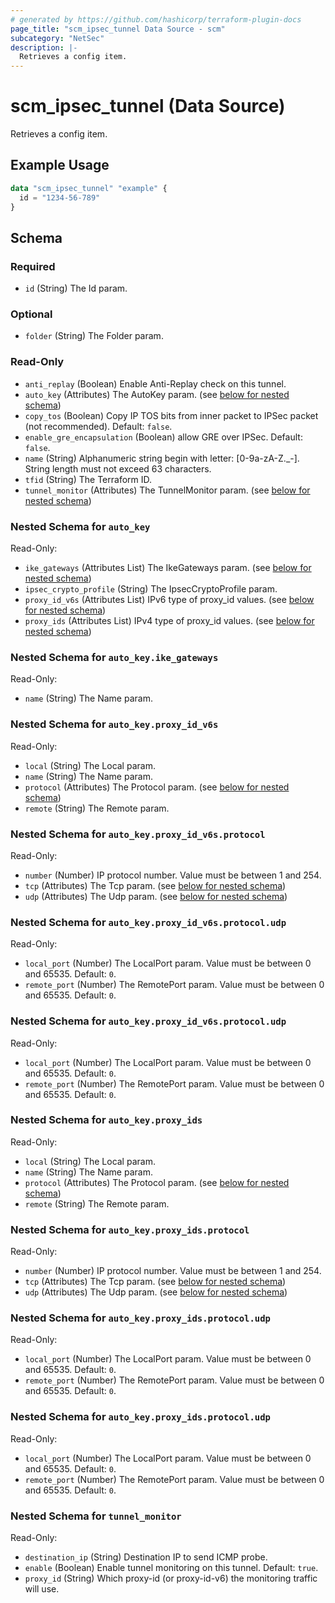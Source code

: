 ```yaml
---
# generated by https://github.com/hashicorp/terraform-plugin-docs
page_title: "scm_ipsec_tunnel Data Source - scm"
subcategory: "NetSec"
description: |-
  Retrieves a config item.
---
```


# scm_ipsec_tunnel (Data Source)

Retrieves a config item.

## Example Usage

```terraform
data "scm_ipsec_tunnel" "example" {
  id = "1234-56-789"
}
```

<!-- schema generated by tfplugindocs -->
## Schema

### Required

- `id` (String) The Id param.

### Optional

- `folder` (String) The Folder param.

### Read-Only

- `anti_replay` (Boolean) Enable Anti-Replay check on this tunnel.
- `auto_key` (Attributes) The AutoKey param. (see [below for nested schema](#nestedatt--auto_key))
- `copy_tos` (Boolean) Copy IP TOS bits from inner packet to IPSec packet (not recommended). Default: `false`.
- `enable_gre_encapsulation` (Boolean) allow GRE over IPSec. Default: `false`.
- `name` (String) Alphanumeric string begin with letter: [0-9a-zA-Z._-]. String length must not exceed 63 characters.
- `tfid` (String) The Terraform ID.
- `tunnel_monitor` (Attributes) The TunnelMonitor param. (see [below for nested schema](#nestedatt--tunnel_monitor))

<a id="nestedatt--auto_key"></a>
### Nested Schema for `auto_key`

Read-Only:

- `ike_gateways` (Attributes List) The IkeGateways param. (see [below for nested schema](#nestedatt--auto_key--ike_gateways))
- `ipsec_crypto_profile` (String) The IpsecCryptoProfile param.
- `proxy_id_v6s` (Attributes List) IPv6 type of proxy_id values. (see [below for nested schema](#nestedatt--auto_key--proxy_id_v6s))
- `proxy_ids` (Attributes List) IPv4 type of proxy_id values. (see [below for nested schema](#nestedatt--auto_key--proxy_ids))

<a id="nestedatt--auto_key--ike_gateways"></a>
### Nested Schema for `auto_key.ike_gateways`

Read-Only:

- `name` (String) The Name param.


<a id="nestedatt--auto_key--proxy_id_v6s"></a>
### Nested Schema for `auto_key.proxy_id_v6s`

Read-Only:

- `local` (String) The Local param.
- `name` (String) The Name param.
- `protocol` (Attributes) The Protocol param. (see [below for nested schema](#nestedatt--auto_key--proxy_id_v6s--protocol))
- `remote` (String) The Remote param.

<a id="nestedatt--auto_key--proxy_id_v6s--protocol"></a>
### Nested Schema for `auto_key.proxy_id_v6s.protocol`

Read-Only:

- `number` (Number) IP protocol number. Value must be between 1 and 254.
- `tcp` (Attributes) The Tcp param. (see [below for nested schema](#nestedatt--auto_key--proxy_id_v6s--protocol--tcp))
- `udp` (Attributes) The Udp param. (see [below for nested schema](#nestedatt--auto_key--proxy_id_v6s--protocol--udp))

<a id="nestedatt--auto_key--proxy_id_v6s--protocol--tcp"></a>
### Nested Schema for `auto_key.proxy_id_v6s.protocol.udp`

Read-Only:

- `local_port` (Number) The LocalPort param. Value must be between 0 and 65535. Default: `0`.
- `remote_port` (Number) The RemotePort param. Value must be between 0 and 65535. Default: `0`.


<a id="nestedatt--auto_key--proxy_id_v6s--protocol--udp"></a>
### Nested Schema for `auto_key.proxy_id_v6s.protocol.udp`

Read-Only:

- `local_port` (Number) The LocalPort param. Value must be between 0 and 65535. Default: `0`.
- `remote_port` (Number) The RemotePort param. Value must be between 0 and 65535. Default: `0`.




<a id="nestedatt--auto_key--proxy_ids"></a>
### Nested Schema for `auto_key.proxy_ids`

Read-Only:

- `local` (String) The Local param.
- `name` (String) The Name param.
- `protocol` (Attributes) The Protocol param. (see [below for nested schema](#nestedatt--auto_key--proxy_ids--protocol))
- `remote` (String) The Remote param.

<a id="nestedatt--auto_key--proxy_ids--protocol"></a>
### Nested Schema for `auto_key.proxy_ids.protocol`

Read-Only:

- `number` (Number) IP protocol number. Value must be between 1 and 254.
- `tcp` (Attributes) The Tcp param. (see [below for nested schema](#nestedatt--auto_key--proxy_ids--protocol--tcp))
- `udp` (Attributes) The Udp param. (see [below for nested schema](#nestedatt--auto_key--proxy_ids--protocol--udp))

<a id="nestedatt--auto_key--proxy_ids--protocol--tcp"></a>
### Nested Schema for `auto_key.proxy_ids.protocol.udp`

Read-Only:

- `local_port` (Number) The LocalPort param. Value must be between 0 and 65535. Default: `0`.
- `remote_port` (Number) The RemotePort param. Value must be between 0 and 65535. Default: `0`.


<a id="nestedatt--auto_key--proxy_ids--protocol--udp"></a>
### Nested Schema for `auto_key.proxy_ids.protocol.udp`

Read-Only:

- `local_port` (Number) The LocalPort param. Value must be between 0 and 65535. Default: `0`.
- `remote_port` (Number) The RemotePort param. Value must be between 0 and 65535. Default: `0`.





<a id="nestedatt--tunnel_monitor"></a>
### Nested Schema for `tunnel_monitor`

Read-Only:

- `destination_ip` (String) Destination IP to send ICMP probe.
- `enable` (Boolean) Enable tunnel monitoring on this tunnel. Default: `true`.
- `proxy_id` (String) Which proxy-id (or proxy-id-v6) the monitoring traffic will use.
